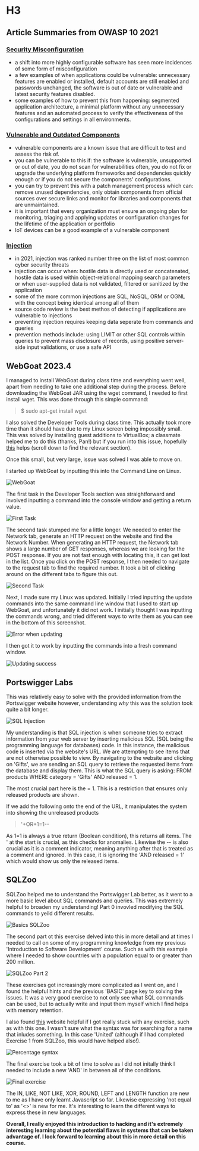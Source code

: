 # H3

## Article Summaries from OWASP 10 2021

### [Security Misconfiguration](https://owasp.org/Top10/A05_2021-Security_Misconfiguration/)

- a shift into more highly configurable software has seen more incidences of some form of misconfiguration
- a few examples of when applications could be vulnerable: unnecessary features are enabled or installed, default accounts are still enabled and passwords unchanged, the software is out of date or vulnerable and latest security features disabled.
- some examples of how to prevent this from happening: segmented application architecture, a minimal platform without any unnecessary features and an automated process to verify the effectiveness of the configurations and settings in all environments.


### [Vulnerable and Outdated Components](https://owasp.org/Top10/A06_2021-Vulnerable_and_Outdated_Components/)


- vulnerable components are a known issue that are difficult to test and assess the risk of.
- you can be vulnerable to this if: the software is vulnerable, unsupported or out of date, you do not scan for vulnerabilities often, you do not fix or upgrade the underlying platform frameworks and dependencies quickly enough or if you do not secure the components' configurations.
- you can try to prevent this with a patch management process which can: remove unused dependencies, only obtain components from official sources over secure links and monitor for libraries and components that are unmaintained.
- it is important that every organization must ensure an ongoing plan for monitoring, triaging and applying updates or configuration changes for the lifetime of the application or portfolio
- IoT devices can be a good example of a vulnerable component


### [Injection](https://owasp.org/Top10/A03_2021-Injection/)


- in 2021, injection was ranked number three on the list of most common cyber security threats
- injection can occur when: hostile data is directly used or concatenated, hostile data is used within object-relational mapping search parameters or when user-supplied data is not validated, filtered or sanitized by the application
- some of the more common injections are SQL, NoSQL, ORM or OGNL with the concept being identical among all of them
- source code review is the best methos of detecting if applications are vulnerable to injections
- preventing injection requires keeping data seperate from commands and queries
- prevention methods include: using LIMIT or other SQL controls within queries to prevent mass disclosure of records, using positive server-side input validations, or use a safe API


## WebGoat 2023.4

I managed to install WebGoat during class time and everything went well, apart from needing to take one additional step during the process. Before downloading the WebGoat JAR using the wget command, I needed to first install wget. This was done through this simple command: 
> $ sudo apt-get install wget

I also solved the Developer Tools during class time. This actually took more time than it should have due to my Linux screen being impossibly small. This was solved by installing guest additions to VirtualBox; a classmate helped me to do this (thanks, Pan!) but if you run into this issue, hopefully [this](https://terokarvinen.com/2021/install-debian-on-virtualbox/) helps (scroll down to find the relevant section).

Once this small, but very large, issue was solved I was able to move on.

I started up WebGoat by inputting this into the Command Line on Linux.

![WebGoat](https://github.com/chelsea-12/chelseaexamples/blob/main/Screenshot%202024-02-01%20100807.png)

The first task in the Developer Tools section was straightforward and involved inputting a command into the console window and getting a return value.

![First Task](https://github.com/chelsea-12/chelseaexamples/blob/main/Screenshot%202024-02-01%20101131.png)

The second task stumped me for a little longer. We needed to enter the Network tab, generate an HTTP request on the website and find the Network Number. When generating an HTTP request, the Network tab shows a large number of GET responses, whereas we are looking for the POST response. If you are not fast enough with locating this, it can get lost in the list. Once you click on the POST response, I then needed to navigate to the request tab to find the required number. It took a bit of clicking around on the different tabs to figure this out.

![Second Task](https://github.com/chelsea-12/chelseaexamples/blob/main/Screenshot%202024-02-01%20101200.png)

Next, I made sure my Linux was updated. Initially I tried inputting the update commands into the same command line window that I used to start up WebGoat, and unfortunately it did not work. I initially thought I was inputting the commands wrong, and tried different ways to write them as you can see in the bottom of this screenshot.

![Error when updating](https://github.com/chelsea-12/chelseaexamples/blob/main/Screenshot%202024-02-01%20101706.png)

I then got it to work by inputting the commands into a fresh command window.

![Updating success](https://github.com/chelsea-12/chelseaexamples/blob/main/Screenshot%202024-02-01%20101727.png)


## Portswigger Labs

This was relatively easy to solve with the provided information from the Portswigger website however, understanding *why* this was the solution took quite a bit longer.

![SQL Injection](https://github.com/chelsea-12/chelseaexamples/blob/main/Screenshot%202024-01-31%20092041.png)

My understanding is that SQL injection is when someone tries to extract information from your web server by inserting malicious SQL (SQL being the programming language for databases) code. In this instance, the malicious code is inserted via the website's URL. We are attempting to see items that are not otherwise possible to view. By navigating to the website and clicking on 'Gifts', we are sending an SQL query to retrieve the requested items from the database and display them. This is what the SQL query is asking: FROM products WHERE category = 'Gifts' AND released = 1.

The most crucial part here is the = 1. This is a restriction that ensures only released products are shown. 

If we add the following onto the end of the URL, it manipulates the system into showing the unreleased products

> '+OR+1=1--

As 1=1 is always a true return (Boolean condition), this returns all items. The ' at the start is crucial, as this checks for anomalies. Likewise the -- is also crucial as it is a comment indicator, meaning anything after that is treated as a comment and ignored. In this case, it is ignoring the 'AND released = 1' which would show us only the released items.


## SQLZoo


SQLZoo helped me to understand the Portswigger Lab better, as it went to a more basic level about SQL commands and queries. This was extremely helpful to broaden my understanding! Part 0 invovled modifying the SQL commands to yeild different results.

![Basics SQLZoo](https://github.com/chelsea-12/chelseaexamples/blob/main/Screenshot%202024-02-01%20112909.png)

The second part ot this exercise delved into this in more detail and at times I needed to call on some of my programming knowledge from my previous 'Introduction to Software Development' course. Such as with this example where I needed to show countries with a population equal to or greater than 200 million.

![SQLZoo Part 2](https://github.com/chelsea-12/chelseaexamples/blob/main/Screenshot%202024-02-01%20113317.png)

These exercises got increasingly more complicated as I went on, and I found the helpful hints and the previous 'BASIC' page key to solving the issues. It was a very good exercise to not only see what SQL commands can be used, but to actually write and input them myself which I find helps with memory retention.

I also found [this](https://thedatasleuth.github.io/2018/08/11/SELECT-Basics.html) website helpful if I got really stuck with any exercise, such as with this one. I wasn't sure what the syntax was for searching for a name that inludes something. In this case 'United' (although if I had completed Exercise 1 from SQLZoo, this would have helped also!).

![Percentage syntax](https://github.com/chelsea-12/chelseaexamples/blob/main/Screenshot%202024-02-01%20115230.png)

The final exercise took a bit of time to solve as I did not initally think I needed to include a new 'AND' in between all of the conditions.

![Final exercise](https://github.com/chelsea-12/chelseaexamples/blob/main/Screenshot%202024-02-01%20120920.png)


The IN, LIKE, NOT LIKE, XOR, ROUND, LEFT and LENGTH function are new to me as I have only learnt Javascript so far. Likewise expressing 'not equal to' as '<>' is new for me. It's interesting to learn the different ways to express these in new languages. 

**Overall, I really enjoyed this introduction to hacking and it's extremely interesting learning about the potential flaws in systems that can be taken advantage of. I look forward to learning about this in more detail on this course.**
